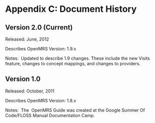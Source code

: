# Appendix C: Document History



## Version 2.0 \(Current\)

Released: June, 2012

Describes OpenMRS Version: 1.9.x

Notes:  Updated to describe 1.9 changes. These include the new Visits feature, changes to concept mappings, and changes to providers.



## Version 1.0

Released: October, 2011

Describes OpenMRS Version: 1.8.x

Notes:  The  OpenMRS Guide was created at the Google Summer Of Code/FLOSS Manual Documentation Camp.

